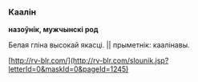 ### Каалін
**назоўнік, мужчынскі род**

Белая гліна высокай якасці. || прыметнік: каалінавы.

<a rel="author">[http://rv-blr.com/](http://rv-blr.com/slounik.jsp?letterId=0&maskId=0&pageId=1245)</a>
